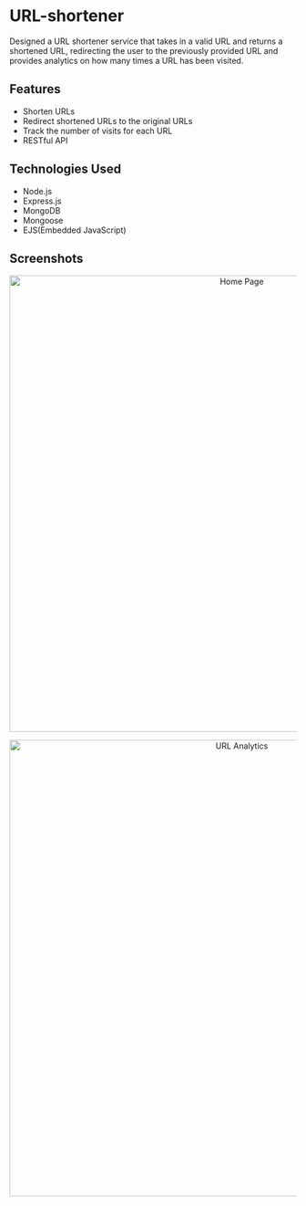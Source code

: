 # URL-shortener

Designed a URL shortener service that takes in a valid URL and returns a shortened URL, redirecting the user to the previously provided URL and provides analytics on how many times a URL has been visited.


## Features

- Shorten URLs
- Redirect shortened URLs to the original URLs
- Track the number of visits for each URL
- RESTful API

## Technologies Used

- Node.js
- Express.js
- MongoDB
- Mongoose
- EJS(Embedded JavaScript)

## Screenshots
<p align="center">
<img src="https://github.com/user-attachments/assets/da66e7c2-ba99-4fc8-9c70-e5775b0110aa" alt="Home Page" width="800">
</p>
<p align="center">
<img src="https://github.com/user-attachments/assets/99ab2bf7-54b5-4e8d-8bcd-6a684b33bdc9" alt="URL Analytics" width="800">
</p>




